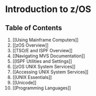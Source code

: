 # Introduction to z/OS
## Table of Contents
1. [[Using Mainframe Computers]]
2. [[zOS Overview]]
3. [[TSO/E and ISPF Overview]]
4. [[Navigating MVS Documentation]]
5. [[ISPF Utilities and Settings]]
6. [[zOS UNIX System Services]]
7. [[Accessing UNIX System Services]]
8. [[UNIX Essentials]]
9. [[Unicode]]
10. [[Programming Languages]]